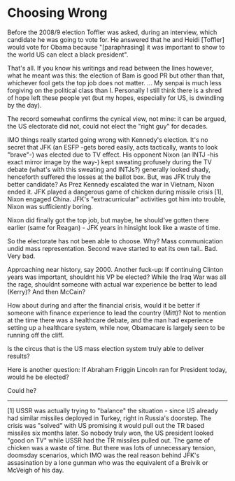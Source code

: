# Choosing Wrong

Before the 2008/9 election Toffler was asked, during an interview,
which candidate he was going to vote for. He answered that he and
Heidi [Toffler] would vote for Obama because "[paraphrasing] it was
important to show to the world US can elect a black president".

That's all. If you know his writings and read between the lines
however, what he meant was this: the election of Bam is good PR but
other than that, whichever fool gets the top job does not
matter. ... My senpai is much less forgiving on the political class
than I. Personally I still think there is a shred of hope left these
people yet (but my hopes, especially for US, is dwindling by the day).

The record somewhat confirms the cynical view, not mine: it can be
argued, the US electorate did not, could not elect the "right guy" for
decades.

IMO things really started going wrong with Kennedy's election. It's no
secret that JFK (an ESFP -gets bored easily, acts tactically, wants to
look "brave"-) was elected due to TV effect. His opponent Nixon (an
INTJ -his exact mirror image by the way-) kept sweating profusely
during the TV debate (what's with this sweating and INTJs?) generally
looked shady, henceforth suffered the losses at the ballot box. But,
was JFK truly the better candidate? As Prez Kennedy escalated the war
in Vietnam, Nixon ended it. JFK played a dangerous game of chicken
during missile crisis [1], Nixon engaged China. JFK's
"extracurricular" activities got him into trouble, Nixon was
sufficiently boring.

Nixon did finally got the top job, but maybe, he should've gotten there earlier (same for Reagan) - JFK years in hinsight look like a waste of time.

So the electorate has not been able to choose. Why? Mass communication undid mass representation. Second wave started to eat its own tail.. Bad. Very bad.

Approaching near history, say 2000. Another fuck-up: If continuing Clinton years was important, shouldnt his VP be elected? While the Iraq War was all the rage, shouldnt someone with actual war experience be better to lead (Kerry)? And then McCain?

How about during and after the financial crisis, would it be better if someone with finance experience to lead the country (Mitt)? Not to mention at the time there was a healthcare debate, and the man had experience setting up a healthcare system, while now, Obamacare is largely seen to be running off the cliff.

Is the circus that is the US mass election system truly able to deliver results?

Here is another question: If Abraham Friggin Lincoln ran for President today, would he be elected?

Could he?

---

[1] USSR was actually trying to "balance" the situation - since US already had similar missiles deployed in Turkey, right in Russia's doorstep. The crisis was "solved" with US promising it would pull out the TR based missiles six months later. So nobody truly won, the US president looked "good on TV" while USSR had the TR missiles pulled out. The game of chicken was a waste of time. But there was lots of unnecessary tension, doomsday scenarios, which IMO was the real reason behind JFK's assasination by a lone gunman who was the equivalent of a Breivik or McVeigh of his day.
